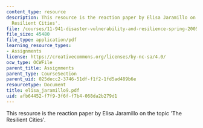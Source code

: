 ```yaml
---
content_type: resource
description: This resource is the reaction paper by Elisa Jaramillo on the topic 'The
  Resilient Cities'.
file: /courses/11-941-disaster-vulnerability-and-resilience-spring-2005/afb64452f7f93f6ff7b4068da2b279d1_elisa_jaramillo9.pdf
file_size: 45480
file_type: application/pdf
learning_resource_types:
- Assignments
license: https://creativecommons.org/licenses/by-nc-sa/4.0/
ocw_type: OCWFile
parent_title: Assignments
parent_type: CourseSection
parent_uid: 025decc2-3746-51df-f1f2-1fd5ad489b6e
resourcetype: Document
title: elisa_jaramillo9.pdf
uid: afb64452-f7f9-3f6f-f7b4-068da2b279d1
---
```

This resource is the reaction paper by Elisa Jaramillo on the topic 'The Resilient Cities'.
